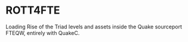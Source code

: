 # ROTT4FTE

Loading Rise of the Triad levels and assets inside the Quake sourceport FTEQW, entirely with QuakeC.
